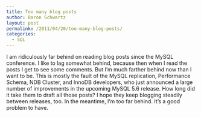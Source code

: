 ```yaml
---
title: Too many blog posts
author: Baron Schwartz
layout: post
permalink: /2011/04/20/too-many-blog-posts/
categories:
  - SQL
---
```

I am ridiculously far behind on reading blog posts since the MySQL conference. I like to lag somewhat behind, because then when I read the posts I get to see some comments. But I&#8217;m much farther behind now than I want to be. This is mostly the fault of the MySQL replication, Performance Schema, NDB Cluster, and InnoDB developers, who just announced a large number of improvements in the upcoming MySQL 5.6 release. How long did it take them to draft all those posts? I hope they keep blogging steadily between releases, too. In the meantime, I&#8217;m too far behind. It&#8217;s a good problem to have.